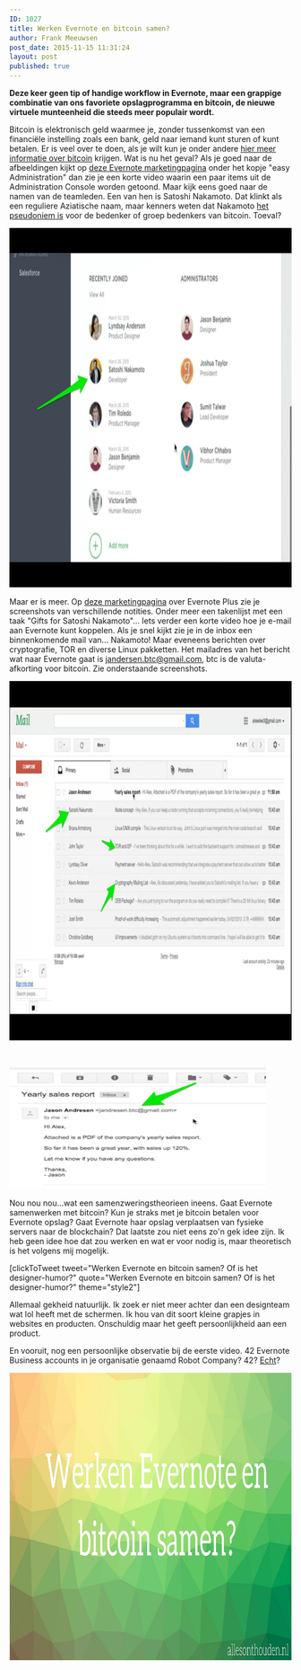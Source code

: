 ```yaml
---
ID: 1027
title: Werken Evernote en bitcoin samen?
author: Frank Meeuwsen
post_date: 2015-11-15 11:31:24
layout: post
published: true
---
```

**Deze keer geen tip of handige workflow in Evernote, maar een grappige combinatie van ons favoriete opslagprogramma en bitcoin, de nieuwe virtuele munteenheid die steeds meer populair wordt.**

<!--more-->

Bitcoin is elektronisch geld waarmee je, zonder tussenkomst van een financiële instelling zoals een bank, geld naar iemand kunt sturen of kunt betalen. Er is veel over te doen, als je wilt kun je onder andere [hier meer informatie over bitcoin](http://www.watisbitcoin.nl/) krijgen. Wat is nu het geval? Als je goed naar de afbeeldingen kijkt op [deze Evernote marketingpagina](https://evernote.com/business/?offer=www_home_tier&amp;origin=marketingsite) onder het kopje "easy Administration" dan zie je een korte video waarin een paar items uit de Administration Console worden getoond. Maar kijk eens goed naar de namen van de teamleden. Een van hen is Satoshi Nakamoto. Dat klinkt als een reguliere Aziatische naam, maar kenners weten dat Nakamoto [het pseudoniem is](https://en.wikipedia.org/wiki/Satoshi_Nakamoto) voor de bedenker of groep bedenkers van bitcoin. Toeval?

<img class="aligncenter size-large wp-image-1031" src="/images/2015/11/nakamoto-1024x640.png" alt="nakamoto" width="1024" height="640" />

Maar er is meer. Op [deze marketingpagina](https://evernote.com/upgrade/?tier=plus) over Evernote Plus zie je screenshots van verschillende notities. Onder meer een takenlijst met een taak "Gifts for Satoshi Nakamoto"...
Iets verder een korte video hoe je e-mail aan Evernote kunt koppelen. Als je snel kijkt zie je in de inbox een binnenkomende mail van... Nakamoto! Maar eveneens berichten over cryptografie, TOR en diverse Linux pakketten. Het mailadres van het bericht wat naar Evernote gaat is jandersen.btc@gmail.com, btc is de valuta-afkorting voor bitcoin. Zie onderstaande screenshots.

<img class="aligncenter size-large wp-image-1029" src="/images/2015/11/mail_1-1024x640.png" alt="mail_1" width="1024" height="640" />

&nbsp;

<img class="aligncenter wp-image-1030" src="/images/2015/11/mail_2.png" alt="mail_2" width="458" height="216" />

Nou nou nou...wat een samenzweringstheorieen ineens. Gaat Evernote samenwerken met bitcoin? Kun je straks met je bitcoin betalen voor Evernote opslag? Gaat Evernote haar opslag verplaatsen van fysieke servers naar de blockchain? Dat laatste zou niet eens zo'n gek idee zijn. Ik heb geen idee hoe dat zou werken en wat er voor nodig is, maar theoretisch is het volgens mij mogelijk.

[clickToTweet tweet="Werken Evernote en bitcoin samen? Of is het designer-humor?" quote="Werken Evernote en bitcoin samen? Of is het designer-humor?" theme="style2"]

Allemaal gekheid natuurlijk. Ik zoek er niet meer achter dan een designteam wat lol heeft met de schermen. Ik hou van dit soort kleine grapjes in websites en producten. Onschuldig maar het geeft persoonlijkheid aan een product.

En vooruit, nog een persoonlijke observatie bij de eerste video. 42 Evernote Business accounts in je organisatie genaamd Robot Company? 42? [Echt](https://simple.wikipedia.org/wiki/42_%28answer%29)?

<img class="invisible aligncenter wp-image-1036 size-full" src="/images/2015/11/banner_bitcoin.jpg" alt="banner_bitcoin" width="1024" height="512" />
